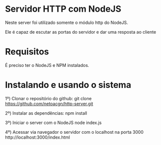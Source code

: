 # Servidor HTTP com NodeJS

Neste server foi utilizado somente o módulo http do NodeJS.

Ele é capaz de escutar as portas do servidor e dar uma resposta ao cliente

# Requisitos

É preciso ter o NodeJS e NPM instalados.

# Instalando e usando o sistema

1º) Clonar o repositório do github: git clone https://github.com/netoacgn/http-server.git

2º) Instalar as dependências: npm install

3º) Iniciar o server com o NodeJS
node index.js

4º) Acessar via navegador o servidor com o localhost na porta 3000
http://localhost:3000/index.html
